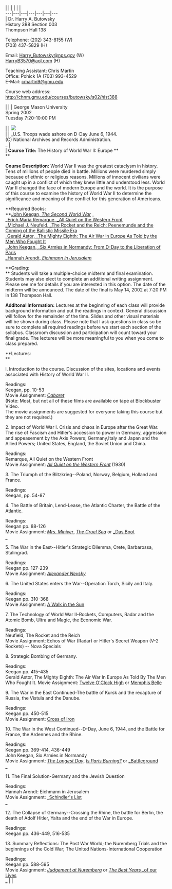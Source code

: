 |  |  |  |  |  |  
---|---|---|---|---|---|---  
| Dr. Harry A. Butowsky  
History 388 Section 003  
Thompson Hall 138  

Telephone: (202) 343-8155 (W)  
(703) 437-5829 (H)  

Email: [Harry_Butowsky@nps.gov](mailto:harry_butowsky@nps.gov) (W)  
[HarryB3570@aol.com](mailto:harryb3570@aol.com) (H)  

Teaching Assistant: Chris Martin  
Office: Pohick 1A (703) 993-4529  
E-Mail: [cmartin9@gmu.edu](mailto:cmartin9@gmu.edu)  

Course web address:  
<http://chnm.gmu.edu/courses/butowsky/s02/hist388>  
  
|  |  | George Mason University  
Spring 2002  
Tuesday 7:20-10:00 PM  
  
|  | ![](d-day1.jpg)  
|  | _U.S. Troops wade ashore on D-Day June 6, 1944.  
(C) National Archives and Records Administration.  
_ |  
| **Course Title:** The History of World War II: Europe **  
**

**Course Description:** World War II was the greatest cataclysm in history.
Tens of millions of people died in battle. Millions were murdered simply
because of ethnic or religious reasons. Millions of innocent civilians were
caught up in a conflict of which they knew little and understood less. World
War II changed the face of modern Europe and the world. It is the purpose of
this course to examine the history of World War II to determine the
significance and meaning of the conflict for this generation of Americans.  

**Required Books:  
**[John Keegan, _The Second World
War_](http://www.amazon.com/exec/obidos/asin/014011341x/o/qid%3d928027154/sr%3d2-3/002-7592207-6876852)
_  
_[Erich Maria Remarque, _All Quiet on the Western Front  
_](http://www.amazon.com/exec/obidos/asin/0449213943/o/qid%3d928163414/sr%3d2-3/002-8148048-6750604)[Michael
J. Neufeld, _The Rocket and the Reich: Peenemunde and the Coming of the
Ballistic Missile Era  
_](http://www.amazon.com/exec/obidos/asin/0029228956/qid%3d928026529/sr%3d1-1/002-7592207-6876852)[Gerald
Astor, _The Mighty Eighth: The Air War in Europe As Told by the Men Who Fought
It  
_](http://www.amazon.com/exec/obidos/asin/0440226481/o/qid%3d928026661/sr%3d2-1/002-7592207-6876852)[John
Keegan, _Six Armies in Normandy: From D-Day to the Liberation of Paris  
_](http://www.amazon.com/exec/obidos/asin/0140235426/qid%3d928026752/sr%3d1-20/002-7592207-6876852)[Hannah
Arendt, _Eichmann in
Jerusalem_](http://www.amazon.com/exec/obidos/asin/0140187650/o/qid%3d928026869/sr%3d2-1/002-7592207-6876852)  

**Grading:  
** Students will take a multiple-choice midterm and final examination.
Students may also elect to complete an additional writing assignment. Please
see me for details if you are interested in this option. The date of the
midterm will be announced. The date of the final is May 14, 2002 at 7:20 PM in
138 Thompson Hall.  

**Additonal Information:** Lectures at the beginning of each class will
provide background information and put the readings in context. General
discussion will follow for the remainder of the time. Slides and other visual
materials will be shown during class. Please note that I ask questions in
class so be sure to complete all required readings before we start each
section of the syllabus. Classroom discussion and participation will count
toward your final grade. The lectures will be more meaningful to you when you
come to class prepared.  

**Lectures:  
**

l. Introduction to the course. Discussion of the sites, locations and events
associated with History of World War II.  

Readings:  
Keegan, pp. 10-53  
Movie Assignment: [_Cabaret_](http://us.imdb.com/title?0068327)  
(Note: Most, but not all of these films are available on tape at Blockbuster
Video.  
The movie assignments are suggested for everyone taking this course but they
are not required.)  

2\. Impact of World War I. Crisis and chaos in Europe after the Great War. The
rise of Fascism and Hitler's accession to power in Germany, aggression and
appeasement by the Axis Powers; Germany,Italy and Japan and the Allied Powers;
United States, England, the Soviet Union and China.  

Readings:  
Remarque, All Quiet on the Western Front  
Movie Assignment: [_All Quiet on the Western
Front_](http://us.imdb.com/title?0020629) (1930)  

3\. The Triumph of the Blitzkrieg--Poland, Norway, Belgium, Holland and
France.  

Readings:  
Keegan, pp. 54-87  

4\. The Battle of Britain, Lend-Lease, the Atlantic Charter, the Battle of the
Atlantic.  

Readings:  
Keegan pp. 88-126  
Movie Assignment: [_Mrs. Miniver_](http://us.imdb.com/title?0035093), [_The
Cruel
Sea_](http://us.imdb.com/tsearch?title=the+cruel+sea&restrict=movies+and+tv&go.x=14&go.y=10)
or [_Das Boot  
_](http://us.imdb.com/title?0082096)

5\. The War in the East--Hitler's Strategic Dilemma, Crete, Barbarossa,
Stalingrad.  

Readings:  
Keegan pp. 127-239  
Movie Assignment: [_Alexander Nevsky_](http://us.imdb.com/title?0029850)

6\. The United States enters the War--Operation Torch, Sicily and Italy.  

Readings:  
Keegan pp. 310-368  
Movie Assignment: [A Walk in the Sun](http://us.imdb.com/title?0038235)

7\. The Technology of World War II-Rockets, Computers, Radar and the Atomic
Bomb, Ultra and Magic, the Economic War.  

Readings:  
Neufield, The Rocket and the Reich  
Movie Assignment: Echos of War (Radar) or Hitler's Secret Weapon (V-2 Rockets)
-- Nova Specials

8\. Strategic Bombing of Germany.  

Readings:  
Keegan pp. 415-435  
Gerald Astor, The Mighty Eighth: The Air War In Europe As Told By The Men Who
Fought It. Movie Assignment: [Twelve O'Clock
High](http://us.imdb.com/title?0041996) or [Memphis Belle  
](http://us.imdb.com/title?0100133)

9\. The War in the East Continued-The battle of Kursk and the recapture of
Russia, the Vistula and the Danube.  

Readings:  
Keegan pp. 450-515  
Movie Assignment: [Cross of Iron  
](http://us.imdb.com/title?0074695)

10\. The War in the West Continued--D-Day, June 6, 1944, and the Battle for
France, the Ardennes and the Rhine.  

Readings:  
Keegan pp. 369-414, 436-449  
John Keegan, Six Armies in Normandy  
Movie Assignment: [_The Longest Day_](http://us.imdb.com/title?0056197), [_Is
Paris Burning?_](http://us.imdb.com/title?0060814) or [_Battleground  
_](http://us.imdb.com/title?0060814)

11\. The Final Solution-Germany and the Jewish Question  

Readings:  
Hannah Arendt: Eichmann in Jerusalem  
Movie Assignment: [_Schindler's List  
_](http://us.imdb.com/tsearch?title=schindler%27s+list&restrict=movies+and+tv&go.x=8&go.y=6)

12\. The Collapse of Germany--Crossing the Rhine, the battle for Berlin, the
death of Adolf Hitler, Yalta and the end of the War in Europe.  

Readings:  
Keegan pp. 436-449, 516-535  

13\. Summary Reflections: The Post War World; the Nuremberg Trials and the
beginnings of the Cold War; The United Nations-International Cooperation  

Readings:  
Keegan pp. 588-595  
Movie Assignment: [_Judgement at Nuremberg_](http://us.imdb.com/title?0055031)
or [_The Best Years_ _of our Lives  
_](http://us.imdb.com/title?0055031) |  |

